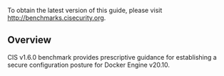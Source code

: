 To obtain the latest version of this guide, please visit http://benchmarks.cisecurity.org.

## Overview

CIS v1.6.0 benchmark provides prescriptive guidance for establishing a secure configuration posture for Docker Engine v20.10.
